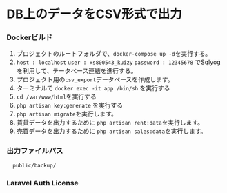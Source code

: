 # DB上のデータをCSV形式で出力

### Dockerビルド
1. プロジェクトのルートフォルダで、`docker-compose up -d`を実行する。
2. `host : localhost`
   `user : xs800543_kuizy`
   `password : 12345678`
   でSqlyogを利用して、テータベース連結を進行する。
3. プロジェクト用の`csv_export`データベースを作成します。
4. ターミナルで `docker exec -it app /bin/sh` を実行する
5. `cd /var/www/html`を実行する
6. `php artisan key:generate` を実行する
7. `php artisan migrate`を実行します。
8. 賃貸データを出力するために `php artisan rent:data`を実行します。
9. 売買データを出力するために `php artisan sales:data`を実行します。


### 出力ファイルパス
      public/backup/

### Laravel Auth License
